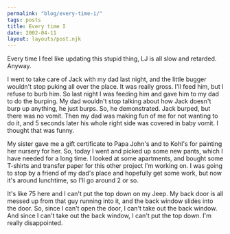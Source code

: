 ```yaml
---
permalink: "blog/every-time-i/"
tags: posts
title: Every time I
date: 2002-04-11
layout: layouts/post.njk
---
```


Every time I feel like updating this stupid thing, LJ is all slow and retarded. Anyway.

I went to take care of Jack with my dad last night, and the little bugger wouldn't stop puking all over the place. It was really gross. I'll feed him, but I refuse to burb him. So last night I was feeding him and gave him to my dad to do the burping. My dad wouldn't stop talking about how Jack doesn't burp up anything, he just burps. So, he demonstrated. Jack burped, but there was no vomit. Then my dad was making fun of me for not wanting to do it, and 5 seconds later his whole right side was covered in baby vomit. I thought that was funny.

My sister gave me a gift certificate to Papa John's and to Kohl's for painting her nursery for her. So, today I went and picked up some new pants, which I have needed for a long time. I looked at some apartments, and bought some T-shirts and transfer paper for this other project I'm working on. I was going to stop by a friend of my dad's place and hopefully get some work, but now it's around lunchtime, so I'll go around 2 or so. 

It's like 75 here and I can't put the top down on my Jeep. My back door is all messed up from that guy running into it, and the back window slides into the door. So, since I can't open the door, I can't take out the back window. And since I can't take out the back window, I can't put the top down. I'm really disappointed.